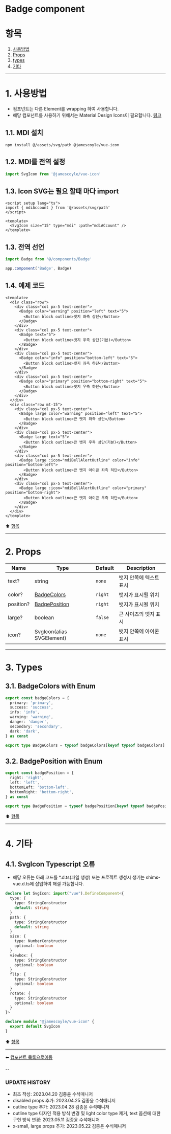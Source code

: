 # Badge component

# 항목

1. [사용방법](#1-사용방법)
2. [Props](#2-props)
3. [types](#3-types)
4. [기타](#4-기타)

---

# 1. 사용방법
* 컴포넌트는 다른 Element를 wrapping 하여 사용합니다.
* 해당 컴포넌트를 사용하기 위해서는 Material Design Icons이 필요합니다. [링크](https://pictogrammers.com/library/mdi/)


## 1.1. MDI 설치
```
npm install @/assets/svg/path @jamescoyle/vue-icon
```

## 1.2. MDI를 전역 설정
```typescript
import SvgIcon from '@jamescoyle/vue-icon'
```

## 1.3. Icon SVG는 필요 할때 마다 import
```vue
<script setup lang="ts">
import { mdiAccount } from '@/assets/svg/path'
</script>

<template>
  <SvgIcon size="15" type="mdi" :path="mdiACcount" />
</template>
```

## 1.3. 전역 선언
```typescript
import Badge from '@/components/Badge'

app.component('Badge', Badge)
```

## 1.4. 예제 코드
```vue
<template>
  <div class="row">
    <div class="col px-5 text-center">
      <Badge color="warning" position="left" text="5">
        <Button block outline>뱃지 좌측 상단</Button>
      </Badge>
    </div>
    <div class="col px-5 text-center">
      <Badge text="5">
        <Button block outline>뱃지 우측 상단(기본)</Button>
      </Badge>
    </div>
    <div class="col px-5 text-center">
      <Badge color="info" position="bottom-left" text="5">
        <Button block outline>뱃지 좌측 하단</Button>
      </Badge>
    </div>
    <div class="col px-5 text-center">
      <Badge color="primary" position="bottom-right" text="5">
        <Button block outline>뱃지 우측 하단</Button>
      </Badge>
    </div>
  </div>
  <div class="row mt-15">
    <div class="col px-5 text-center">
      <Badge large color="warning" position="left" text="5">
        <Button block outline>큰 뱃지 좌측 상단</Button>
      </Badge>
    </div>
    <div class="col px-5 text-center">
      <Badge large text="5">
        <Button block outline>큰 뱃지 우측 상단(기본)</Button>
      </Badge>
    </div>
    <div class="col px-5 text-center">
      <Badge large :icon="mdiBellAlertOutline" color="info" position="bottom-left">
        <Button block outline>큰 뱃지 아이콘 좌측 하단</Button>
      </Badge>
    </div>
    <div class="col px-5 text-center">
      <Badge large :icon="mdiBellAlertOutline" color="primary" position="bottom-right">
        <Button block outline>큰 뱃지 아이콘 우측 하단</Button>
      </Badge>
    </div>
  </div>
</template>
```

:arrow_up: [항목](#항목)

---

# 2. Props
| Name | Type | Default | Description |
|-------|---- |---------|-------------|
| text? | string | <code>none</code> | 뱃지 안쪽에 텍스트 표시 |
| color? | [BadgeColors](#31-badgecolors-with-enum) | <code>right</code> | 뱃지가 표시될 위치 |
| position? | [BadgePosition](#32-badgeposition-with-enum) | <code>right</code> | 뱃지가 표시될 위치 |
| large? | boolean | <code>false</code> | 큰 사이즈의 뱃지 표시 |
| icon? | SvgIcon(alias SVGElement) | <code>none</code> | 뱃지 안쪽에 아이콘 표시 |


---

# 3. Types
## 3.1. BadgeColors with Enum
```typescript
export const badgeColors = {
  primary: 'primary',
  success: 'success',
  info: 'info',
  warning: 'warning',
  danger: 'danger',
  secondary: 'secondary',
  dark: 'dark',
} as const

export type BadgeColors = typeof badgeColors[keyof typeof badgeColors]
```

## 3.2. BadgePosition with Enum
```typescript
export const badgePosition = {
  right: 'right',
  left: 'left',
  bottomLeft: 'bottom-left',
  bottomRight: 'bottom-right',
} as const

export type BadgePosition = typeof badgePosition[keyof typeof badgePosition]
```

:arrow_up: [항목](#항목)

---

# 4. 기타

## 4.1. SvgIcon Typescript 오류

* 해당 오류는 아래 코드를 *.d.ts(파일 생성) 또는 프로젝트 생성시 생기는 shims-vue.d.ts에 삽입하여 해결 가능합니다.

```typescript
declare let SvgIcon: import("vue").DefineComponent<{
  type: {
    type: StringConstructor
    default: string
  }
  path: {
    type: StringConstructor
    default: string
  }
  size: {
    type: NumberConstructor
    optional: boolean
  }
  viewbox: {
    type: StringConstructor
    optional: boolean
  }
  flip: {
    type: StringConstructor
    optional: boolean
  }
  rotate: {
    type: StringConstructor
    optional: boolean
  }
}>

declare module "@jamescoyle/vue-icon" {
  export default SvgIcon
}
```

:arrow_up: [항목](#항목)

---

:arrow_left: [컴포넌트 목록으로이동](https://github.com/dream-insight/ts-vue3/components)

--

### UPDATE HISTORY

* 최초 작성: 2023.04.20 김종윤 수석매니저
* disabled props 추가: 2023.04.25 김종윤 수석매니저
* outline type 추가: 2023.04.28 김종윤 수석매니저
* outline type 디자인 적용 방식 변경 및 light color type 제거, text 옵션에 대한 구현 방식 변경: 2023.05.11 김종윤 수석매니저
* x-small, large props 추가: 2023.05.22 김종윤 수석매니저
